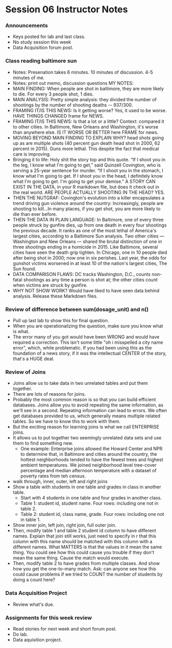 # Session 06 Instructor Notes

### Announcements
* Keys posted for lab and last class.
* No study session this week
* Data Acquisition forum post.

### Class reading baltimore sun
* Notes: Presenation takes 6 minutes.  10 minutes of discussion. 4-5 minutes of me.
* Notes: print out memo, discussion questions
MY NOTES:
* MAIN FINDING: When people are shot in baltimore, they are more likely to die.  For every 3 people shot, 1 dies.  
* MAIN ANALYSIS: Pretty simple analysis: they divided the number of shootings by the number of shooting deaths -- 937/300.
* FRAMING IT/IS THIS NEWS: Is it getting worse? Yes, it used to be worse.  HAVE THINGS CHANGED frame for NEWS.   
* FRAMING IT/IS THIS NEWS: Is that a lot or a little?  Context: compared it to other cities. In Baltimore, New Orleans and Washington, it's worse than anywhere else. IS IT WORSE OR BETTER here FRAME for news.
* MOVING BEYOND MAIN FINDING TO EXPLAIN WHY? head shots going up as are multiple shots (40 percent gun death head shot in 2000, 62 percent in 2015).  Guns more lethal. This despite the fact that medical care is improving.
* Bringing it to life: Holy shit the story top and this quote. “If I shoot you in the leg, I know what I'm going to get,” said Quinzell Covington, who is serving a 25-year sentence for murder. “If I shoot you in the stomach, I know what I'm going to get. If I shoot you in the head, I definitely know what I'm going to get. I'm going to get your demise.”  A STORY CAN EXIST IN THE DATA, in your R markdown file, but does it check out in the real world.  ARE PEOPLE ACTUALLY SHOOTING IN THE HEAD?  YES.
* THEN THE NUTGRAF: Covington's evolution into a killer encapsulates a trend driving gun violence around the country: Increasingly, people are shooting to kill...In many places, if you get shot, you are more likely to die than ever before.
* THEN THE DATA IN PLAIN LANGUAGE: In Baltimore, one of every three people struck by gunfire dies, up from one death in every four shootings the previous decade. It ranks as one of the most lethal of America's largest cities, according to a Baltimore Sun analysis. Two other cities — Washington and New Orleans — shared the brutal distinction of one in three shootings ending in a homicide in 2015. Like Baltimore, several cities have seen the death grip tighten. In Chicago, one in 10 people died after being shot in 2000; now one in six perishes. Last year, the odds for gunshot victims worsened in at least 10 of the nation's largest cities, The Sun found.
* DATA COMPARISON FLAWS: DC tracks Washington, D.C., counts non-fatal shootings as any time a person is shot at; the other cities count when victims are struck by gunfire.
* WHY NOT SHOW WORK? Would have liked to have seen data behind analysis.  Release these Markdown files.

### Review of difference between sum(dosage_unit) and n()
* Pull up last lab to show this for final question.
* When you are operationalizing the question, make sure you know what is what.
* The error many of you got would have been WRONG and would have required a correction.  This isn't some little "oh i misspelled a city name error", which, while problematic.  If you had been using this as the foundation of a news story, if it was the intellectual CENTER of the story, that's a HUGE deal.

### Review of Joins
* Joins allow us to take data in two unrelated tables and put them together.  
* There are lots of reasons for joins.
* Probably the most common reason is so that you can build efficient databases.  Joins allow you to avoid repeating the same information, as we'll see in a second.  Repeating information can lead to errors. We often get databases provided to us, which generally means multiple related tables.  So we have to know this to work with them.
* But the exciting reason for learning joins is what we call ENTERPRISE joins.
* It allows us to put together two seemingly unrelated data sets and use them to find something new.
  * One example: Enterprise joins allowed the Howard Center and NPR to determine that, in Baltimore and cities around the country, the hottest neighborhoods tended to have the fewest trees and highest ambient temperatures.  We joined neighborhood level tree-cover percentage and median afternoon temperature with a dataset of poverty rates from teh census.
* walk through, inner, outer, left and right joins
* Show a table with students in one table and grades in class in another table.  
  * Start with 4 students in one table and four grades in another class.  
  * Table 1: student id, student name.  Four rows: including one not in table 2.  
  * Table 2: student id, class name, grade. Four rows: including one not in table 1.
* Show inner join, left join, right join, full outer join.
* Then, modify table 1 and table 2 student id column to have different names.  Explain that join still works, just need to specify in r that this column with this name should be matched with this column with a different names.  What MATTERS is that the values in it mean the same thing.  You could see how this could cause you trouble if they don't mean the same thing.  Cause the match would execute.
* Then, modify table 2 to have grades from multiple classes.  And show how you get the one-to-many match.  Ask: can anyone see how this could cause problems if we tried to COUNT the number of students by doing a count here?

### Data Acquisition Project
* Review what's due.

### Assignments for this week review
* Read stories for next week and short forum post.  
* Do lab.
* Data aquisition project.

